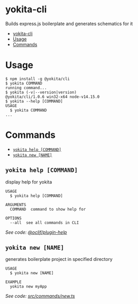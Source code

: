 # yokita-cli

Builds express.js boilerplate and generates schematics for it

<!-- toc -->
* [yokita-cli](#yokita-cli)
* [Usage](#usage)
* [Commands](#commands)
<!-- tocstop -->

# Usage

<!-- usage -->
```sh-session
$ npm install -g @yokita/cli
$ yokita COMMAND
running command...
$ yokita (-v|--version|version)
@yokita/cli/1.0.6 win32-x64 node-v14.15.0
$ yokita --help [COMMAND]
USAGE
  $ yokita COMMAND
...
```
<!-- usagestop -->

# Commands

<!-- commands -->
* [`yokita help [COMMAND]`](#yokita-help-command)
* [`yokita new [NAME]`](#yokita-new-name)

## `yokita help [COMMAND]`

display help for yokita

```
USAGE
  $ yokita help [COMMAND]

ARGUMENTS
  COMMAND  command to show help for

OPTIONS
  --all  see all commands in CLI
```

_See code: [@oclif/plugin-help](https://github.com/oclif/plugin-help/blob/v3.2.1/src/commands/help.ts)_

## `yokita new [NAME]`

generates boilerplate project in specified directory

```
USAGE
  $ yokita new [NAME]

EXAMPLE
  yokita new myApp
```

_See code: [src/commands/new.ts](https://github.com/norberto-e-888/yokita-cli/blob/v1.0.6/src/commands/new.ts)_
<!-- commandsstop -->
